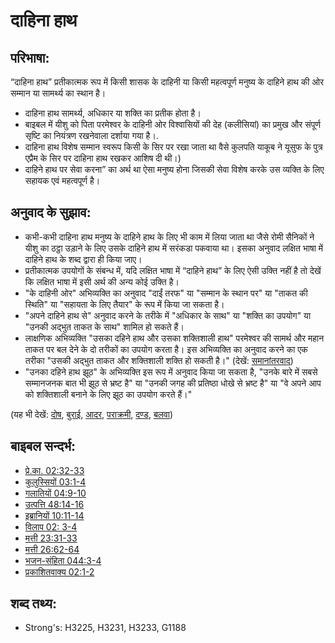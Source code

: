 # दाहिना हाथ #

## परिभाषा: ##

“दाहिना हाथ” प्रतीकात्मक रूप में किसी शासक के दाहिनी या किसी महत्वपूर्ण मनुष्य के दाहिने हाथ की ओर सम्मान या सामर्थ्य का स्थान है।

* दाहिना हाथ सामर्थ्य, अधिकार या शक्ति का प्रतीक होता है।
* बाइबल में यीशु को पिता परमेश्वर के दाहिनी ओर विश्वासियों की देह (कलीसियां) का प्रमुख और संपूर्ण सृष्टि का नियंत्रण रखनेवाला दर्शाया गया है।.
* दाहिना हाथ विशेष सम्मान स्वरूप किसी के सिर पर रखा जाता था वैसे कुलपति याकूब ने यूसुफ के पुत्र एप्रैम के सिर पर दाहिना हाथ रखकर आशिष दी थी।)
* दाहिने हाथ पर सेवा करना” का अर्थ था ऐसा मनुष्य होना जिसकी सेवा विशेष करके उस व्यक्ति के लिए सहायक एवं महत्वपूर्ण है।

## अनुवाद के सुझाव: ##

* कभी-कभी दाहिना हाथ मनुष्य के दाहिने हाथ के लिए भी काम में लिया जाता था जैसे रोमी सैनिकों ने यीशु का ठट्ठा उड़ाने के लिए उसके दाहिने हाथ में सरंकडा पकवाया था। इसका अनुवाद लक्षित भाषा में दाहिने हाथ के शब्द द्वारा ही किया जाए। 
* प्रतीकात्मक उपयोगों के संबन्ध में, यदि लक्षित भाषा में “दाहिने हाथ” के लिए ऐसी उक्ति नहीं है तो देखें कि लक्षित भाषा में इसी अर्थ की अन्य कोई उक्ति है।
* "के दाहिनी ओर" अभिव्यक्ति का अनुवाद "दाईं तरफ" या "सम्मान के स्थान पर" या "ताकत की स्थिति" या "सहायता के लिए तैयार" के रूप में किया जा सकता है।
* "अपने दाहिने हाथ से" अनुवाद करने के तरीके में "अधिकार के साथ" या "शक्ति का उपयोग" या "उनकी अद्भुत ताकत के साथ" शामिल हो सकते हैं।
* लाक्षणिक अभिव्यक्ति "उसका दहिने हाथ और उसका शक्तिशाली हाथ" परमेश्वर की सामर्थ और महान ताकत पर बल देने के दो तरीकों का उपयोग करता है। इस अभिव्यक्ति का अनुवाद करने का एक तरीका "उसकी अद्भुत ताकत और शक्तिशाली शक्ति हो सकती है।" (देखें: [समानांतरवाद](rc://en/ta/man/translate/figs-parallelism))
* "उनका दहिने हाथ झूठ" के अभिव्यक्ति इस रूप में अनुवाद किया जा सकता है, "उनके बारे में सबसे सम्मानजनक बात भी झूठ से भ्रष्ट है" या "उनकी जगह की प्रतिष्ठा धोखे से भ्रष्ट है" या "वे अपने आप को शक्तिशाली बनाने के लिए झूठ का उपयोग करते हैं।" 

(यह भी देखें: [दोष](../other/accuse.md), [बुराई](../kt/evil.md), [आदर](../kt/honor.md), [पराक्रमी](../other/mighty.md), [दण्ड](../other/punish.md), [बलवा](../other/rebel.md))

## बाइबल सन्दर्भ: ##

* [प्रे.का. 02:32-33](rc://en/tn/help/act/02/32)
* [कुलुस्सियों 03:1-4](rc://en/tn/help/col/03/01)
* [गलातियों 04:9-10](rc://en/tn/help/gal/02/09)
* [उत्पत्ति 48:14-16](rc://en/tn/help/gen/48/14)
* [इब्रानियों 10:11-14](rc://en/tn/help/heb/10/11)
* [विलाप 02: 3-4](rc://en/tn/help/lam/02/03)
* [मत्ती 23:31-33](rc://en/tn/help/mat/25/31)
* [मत्ती 26:62-64](rc://en/tn/help/mat/26/62)
* [भजन-संहिता 044:3-4](rc://en/tn/help/psa/044/003)
* [प्रकाशितवाक्य 02:1-2](rc://en/tn/help/rev/02/01)

## शब्द तथ्य: ##

* Strong's: H3225, H3231, H3233, G1188
